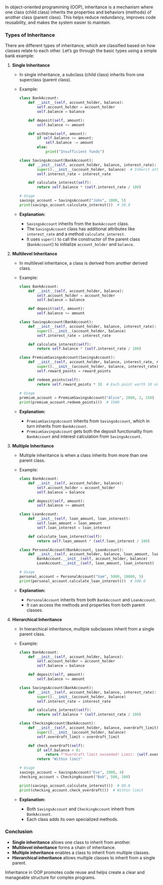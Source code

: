 In object-oriented programming (OOP), inheritance is a mechanism where one class (child class) inherits the properties and behaviors (methods) of another class (parent class). This helps reduce redundancy, improves code reusability, and makes the system easier to maintain.

### Types of Inheritance
There are different types of inheritance, which are classified based on how classes relate to each other. Let’s go through the basic types using a simple bank example:

1. **Single Inheritance**
   - In single inheritance, a subclass (child class) inherits from one superclass (parent class).
   - Example:
     ```python
     class BankAccount:
         def __init__(self, account_holder, balance):
             self.account_holder = account_holder
             self.balance = balance

         def deposit(self, amount):
             self.balance += amount

         def withdraw(self, amount):
             if self.balance >= amount:
                 self.balance -= amount
             else:
                 print("Insufficient funds")

     class SavingsAccount(BankAccount):
         def __init__(self, account_holder, balance, interest_rate):
             super().__init__(account_holder, balance)  # Inherit attributes from BankAccount
             self.interest_rate = interest_rate

         def calculate_interest(self):
             return self.balance * (self.interest_rate / 100)

     # Usage
     savings_account = SavingsAccount("John", 1000, 5)
     print(savings_account.calculate_interest())  # 50.0
     ```

   - **Explanation:**
     - `SavingsAccount` inherits from the `BankAccount` class.
     - The `SavingsAccount` class has additional attributes like `interest_rate` and a method `calculate_interest`.
     - It uses `super()` to call the constructor of the parent class (`BankAccount`) to initialize `account_holder` and `balance`.

2. **Multilevel Inheritance**
   - In multilevel inheritance, a class is derived from another derived class.
   - Example:
     ```python
     class BankAccount:
         def __init__(self, account_holder, balance):
             self.account_holder = account_holder
             self.balance = balance

         def deposit(self, amount):
             self.balance += amount

     class SavingsAccount(BankAccount):
         def __init__(self, account_holder, balance, interest_rate):
             super().__init__(account_holder, balance)
             self.interest_rate = interest_rate

         def calculate_interest(self):
             return self.balance * (self.interest_rate / 100)

     class PremiumSavingsAccount(SavingsAccount):
         def __init__(self, account_holder, balance, interest_rate, reward_points):
             super().__init__(account_holder, balance, interest_rate)
             self.reward_points = reward_points

         def redeem_points(self):
             return self.reward_points * 10  # Each point worth 10 units
         
     # Usage
     premium_account = PremiumSavingsAccount("Alice", 2000, 3, 150)
     print(premium_account.redeem_points())  # 1500
     ```

   - **Explanation:**
     - `PremiumSavingsAccount` inherits from `SavingsAccount`, which in turn inherits from `BankAccount`.
     - `PremiumSavingsAccount` gets both the deposit functionality from `BankAccount` and interest calculation from `SavingsAccount`.

3. **Multiple Inheritance**
   - Multiple inheritance is when a class inherits from more than one parent class.
   - Example:
     ```python
     class BankAccount:
         def __init__(self, account_holder, balance):
             self.account_holder = account_holder
             self.balance = balance

         def deposit(self, amount):
             self.balance += amount

     class LoanAccount:
         def __init__(self, loan_amount, loan_interest):
             self.loan_amount = loan_amount
             self.loan_interest = loan_interest

         def calculate_loan_interest(self):
             return self.loan_amount * (self.loan_interest / 100)

     class PersonalAccount(BankAccount, LoanAccount):
         def __init__(self, account_holder, balance, loan_amount, loan_interest):
             BankAccount.__init__(self, account_holder, balance)
             LoanAccount.__init__(self, loan_amount, loan_interest)

     # Usage
     personal_account = PersonalAccount("Sam", 5000, 10000, 5)
     print(personal_account.calculate_loan_interest())  # 500.0
     ```

   - **Explanation:**
     - `PersonalAccount` inherits from both `BankAccount` and `LoanAccount`.
     - It can access the methods and properties from both parent classes.

4. **Hierarchical Inheritance**
   - In hierarchical inheritance, multiple subclasses inherit from a single parent class.
   - Example:
     ```python
     class BankAccount:
         def __init__(self, account_holder, balance):
             self.account_holder = account_holder
             self.balance = balance

         def deposit(self, amount):
             self.balance += amount

     class SavingsAccount(BankAccount):
         def __init__(self, account_holder, balance, interest_rate):
             super().__init__(account_holder, balance)
             self.interest_rate = interest_rate

         def calculate_interest(self):
             return self.balance * (self.interest_rate / 100)

     class CheckingAccount(BankAccount):
         def __init__(self, account_holder, balance, overdraft_limit):
             super().__init__(account_holder, balance)
             self.overdraft_limit = overdraft_limit

         def check_overdraft(self):
             if self.balance < 0:
                 return f"Overdraft limit exceeded! Limit: {self.overdraft_limit}"
             return "Within limit"

     # Usage
     savings_account = SavingsAccount("Eve", 2000, 4)
     checking_account = CheckingAccount("Bob", 500, 100)

     print(savings_account.calculate_interest())  # 80.0
     print(checking_account.check_overdraft())  # Within limit
     ```

   - **Explanation:**
     - Both `SavingsAccount` and `CheckingAccount` inherit from `BankAccount`.
     - Each class adds its own specialized methods.

### Conclusion

- **Single inheritance** allows one class to inherit from another.
- **Multilevel inheritance** forms a chain of inheritance.
- **Multiple inheritance** enables a class to inherit from multiple classes.
- **Hierarchical inheritance** allows multiple classes to inherit from a single parent.

Inheritance in OOP promotes code reuse and helps create a clear and manageable structure for complex programs.
